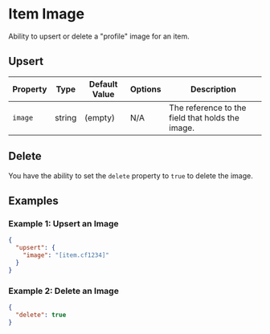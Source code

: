 # Item Image

Ability to upsert or delete a "profile" image for an item.

## Upsert

| Property                 | Type    | Default Value  | Options        | Description                                                                 |
|--------------------------|---------|----------------|----------------|-----------------------------------------------------------------------------|
| `image`                  | string  | (empty)        | N/A            | The reference to the field that holds the image.                           |

## Delete

You have the ability to set the `delete` property to `true` to delete the image.

## Examples 

### Example 1: Upsert an Image

```json
{
  "upsert": {
    "image": "[item.cf1234]"
  }
}
```

### Example 2: Delete an Image

```json
{
  "delete": true
}
```
